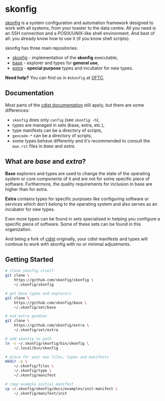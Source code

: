 # skonfig

[skonfig](https://skonfig.li) is a system configuration and automation framework
designed to work with all systems, from your toaster to the data centre.
All you need is an SSH connection and a POSIX/UNIX-like shell environment.
And best of all: you already know how to use it (if you know shell scripts).

skonfig has three main repositories:

* [skonfig](https://github.com/skonfig/skonfig) - implementation of the **skonfig** executable,
* [base](https://github.com/skonfig/base) - explorer and types for **general use**,
* [extra](https://github.com/skonfig/extra) - **special purpose** types and incubator for new types.

**Need help?** You can find us in `#skonfig` at [OFTC](https://oftc.net).

## Documentation

Most parts of the [cdist documentation](https://www.cdi.st/manual/latest/) still
apply, but there are some differences:

* `skonfig` does only `config` (see `skonfig -h`),
* types are managed in sets (base, extra, etc.),
* type manifests can be a directory of scripts,
* `gencode-*` can be a directory of scripts,
* some types behave differently and it's recommended to consult the `man.rst`
  files in *base* and *extra*.

## What are *base* and *extra*?

**Base** explorers and types are used to change the state of the operating
system or core components of it and are not for some specific piece of
software. Furthermore, the quality requirements for inclusion in base are
higher than for extra.

**Extra** contains types for specific purposes like configuring software or
services which don't belong to the operating system and also serves as an
incubator for new types.

Even more types can be found in sets specialised in helping you configure a
specific piece of software. Some of these sets can be found in this organization.

And being a fork of [cdist](https://cdi.st/) originally, your cdist manifests
and types will continue to work with skonfig with no or minimal adjustments.

## Getting Started

```sh
# clone skonfig itself
git clone \
    https://github.com/skonfig/skonfig \
    ~/.skonfig/skonfig

# get base types and explorers
git clone \
    https://github.com/skonfig/base \
    ~/.skonfig/set/base

# and extra goodies
git clone \
    https://github.com/skonfig/extra \
    ~/.skonfig/set/extra

# add skonfig to path
ln -s ~/.skonfig/skonfig/bin/skonfig \
    ~/.local/bin/skonfig

# place for your own files, types and manifests
mkdir -p \
    ~/.skonfig/files \
    ~/.skonfig/type \
    ~/.skonfig/manifest

# copy example initial manifest
cp ~/.skonfig/skonfig/docs/examples/init-manifest \
    ~/.skonfig/manifest/init
```
